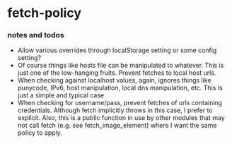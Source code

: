 # fetch-policy

### notes and todos
* Allow various overrides through localStorage setting or some config setting?
* Of course things like hosts file can be manipulated to whatever. This is just one of the low-hanging fruits. Prevent fetches to local host urls.
* When checking against localhost values, again, ignores things like punycode, IPv6, host manipulation, local dns manipulation, etc. This is just a simple and typical case
* When checking for username/pass, prevent fetches of urls containing credentials. Although fetch implicitly throws in this case, I prefer to explicit. Also, this is a public function in use by other modules that may not call fetch (e.g. see fetch_image_element) where I want the same policy to apply.
